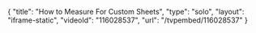 {
    "title": "How to Measure For Custom Sheets",
    "type": "solo",
    "layout": "iframe-static",
    "videoId": "116028537",
    "url": "\/tvpembed\/116028537"
}